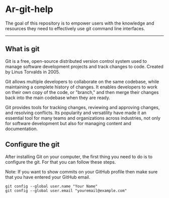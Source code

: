 # Ar-git-help
The goal of this repository is to empower users with the knowledge and resources they need to effectively use git command line interfaces.
________________________________________________

## What is git 
Git is a free, open-source distributed version control system used to manage software development projects and track changes to code. 
Created by Linus Torvalds in 2005. 

Git allows multiple developers to collaborate on the same codebase, while maintaining a complete history of changes. It enables developers to work on their own copy of the code, or "branch," and then merge their changes back into the main codebase when they are ready. 

Git provides tools for tracking changes, reviewing and approving changes, and resolving conflicts. Its popularity and versatility have made it an essential tool for many teams and organizations across industries, not only for software development but also for managing content and documentation.

## Configure the git 
After installing Git on your computer, the first thing you need to do is to configure the git. For that you can follow these steps.

Note: If you want to show commits on your GitHub profile then make sure that you have entered your GitHub email.

```
git config --global user.name "Your Name"
git config --global user.email "youremail@example.com"
```

